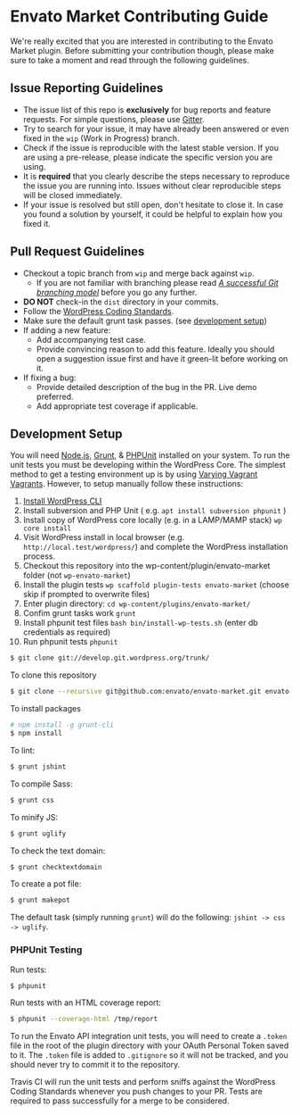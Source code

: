 # Envato Market Contributing Guide

We're really excited that you are interested in contributing to the Envato Market plugin. Before submitting your contribution though, please make sure to take a moment and read through the following guidelines.

## Issue Reporting Guidelines

- The issue list of this repo is **exclusively** for bug reports and feature requests. For simple questions, please use [Gitter](https://gitter.im/envato/envato-market).
- Try to search for your issue, it may have already been answered or even fixed in the `wip` (Work in Progress) branch.
- Check if the issue is reproducible with the latest stable version. If you are using a pre-release, please indicate the specific version you are using.
- It is **required** that you clearly describe the steps necessary to reproduce the issue you are running into. Issues without clear reproducible steps will be closed immediately.
- If your issue is resolved but still open, don't hesitate to close it. In case you found a solution by yourself, it could be helpful to explain how you fixed it.

## Pull Request Guidelines

- Checkout a topic branch from `wip` and merge back against `wip`.
    - If you are not familiar with branching please read [_A successful Git branching model_](http://nvie.com/posts/a-successful-git-branching-model/) before you go any further.
- **DO NOT** check-in the `dist` directory in your commits.
- Follow the [WordPress Coding Standards](https://make.wordpress.org/core/handbook/coding-standards/).
- Make sure the default grunt task passes. (see [development setup](#development-setup))
- If adding a new feature:
    - Add accompanying test case.
    - Provide convincing reason to add this feature. Ideally you should open a suggestion issue first and have it green-lit before working on it.
- If fixing a bug:
    - Provide detailed description of the bug in the PR. Live demo preferred.
    - Add appropriate test coverage if applicable.

## Development Setup

You will need [Node.js](http://nodejs.org), [Grunt](http://gruntjs.com), & [PHPUnit](https://phpunit.de/getting-started.html) installed on your system. To run the unit tests you must be developing within the WordPress Core. The simplest method to get a testing environment up is by using [Varying Vagrant Vagrants](https://github.com/Varying-Vagrant-Vagrants/VVV). However, to setup manually follow these instructions:

1. [Install WordPress CLI](http://wp-cli.org/#installing)
1. Install subversion and PHP Unit ( e.g. `apt install subversion phpunit` )
1. Install copy of WordPress core locally (e.g. in a LAMP/MAMP stack) `wp core install`
1. Visit WordPress install in local browser (e.g. `http://local.test/wordpress/`) and complete the WordPress installation process.
1. Checkout this repository into the wp-content/plugin/envato-market folder (not `wp-envato-market`)
1. Install the plugin tests `wp scaffold plugin-tests envato-market` (choose skip if prompted to overwrite files)
1. Enter plugin directory: `cd wp-content/plugins/envato-market/`
1. Confim grunt tasks work `grunt`
1. Install phpunit test files `bash bin/install-wp-tests.sh` (enter db credentials as required)
1. Run phpunit tests `phpunit`


``` bash
$ git clone git://develop.git.wordpress.org/trunk/
```

To clone this repository
``` bash
$ git clone --recursive git@github.com:envato/envato-market.git envato-market
```

To install packages

``` bash
# npm install -g grunt-cli
$ npm install
```

To lint:

``` bash
$ grunt jshint
```

To compile Sass:

``` bash
$ grunt css
```

To minify JS:

``` bash
$ grunt uglify
```

To check the text domain:

``` bash
$ grunt checktextdomain
```

To create a pot file:

``` bash
$ grunt makepot
```

The default task (simply running `grunt`) will do the following: `jshint -> css -> uglify`.

### PHPUnit Testing

Run tests:

``` bash
$ phpunit
```

Run tests with an HTML coverage report:

``` bash
$ phpunit --coverage-html /tmp/report
```

To run the Envato API integration unit tests, you will need to create a `.token` file in the root of the plugin directory with your OAuth Personal Token saved to it. The `.token` file is added to `.gitignore` so it will not be tracked, and you should never try to commit it to the repository.

Travis CI will run the unit tests and perform sniffs against the WordPress Coding Standards whenever you push changes to your PR. Tests are required to pass successfully for a merge to be considered.